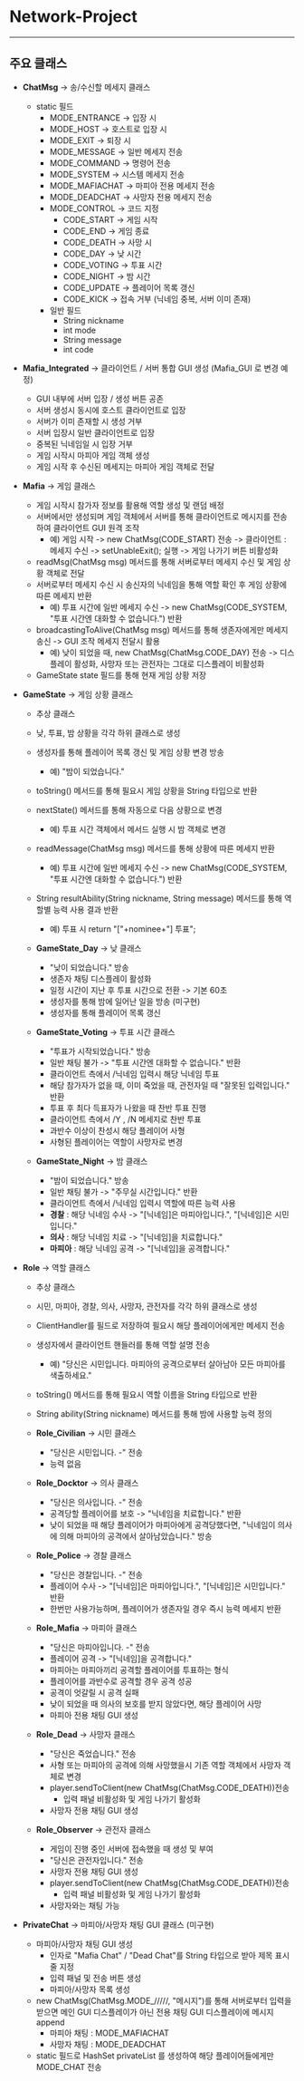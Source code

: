 # Network-Project
---
## 주요 클래스
- **ChatMsg** -> 송/수신할 메세지 클래스
  - static 필드
    - MODE_ENTRANCE -> 입장 시
    - MODE_HOST -> 호스트로 입장 시
    - MODE_EXIT -> 퇴장 시
    - MODE_MESSAGE -> 일반 메세지 전송
    - MODE_COMMAND -> 명령어 전송
    - MODE_SYSTEM -> 시스템 메세지 전송
    - MODE_MAFIACHAT -> 마피아 전용 메세지 전송
    - MODE_DEADCHAT -> 사망자 전용 메세지 전송
    - MODE_CONTROL -> 코드 지정
      - CODE_START -> 게임 시작
      - CODE_END -> 게임 종료
      - CODE_DEATH -> 사망 시
      - CODE_DAY -> 낮 시간
      - CODE_VOTING -> 투표 시간
      - CODE_NIGHT -> 밤 시간
      - CODE_UPDATE -> 플레이어 목록 갱신
      - CODE_KICK -> 접속 거부 (닉네임 중복, 서버 이미 존재)
    - 일반 필드
      - String nickname
      - int mode
      - String message
      - int code
        
- **Mafia_Integrated** -> 클라이언트 / 서버 통합 GUI 생성 (Mafia_GUI 로 변경 예정)
  - GUI 내부에 서버 입장 / 생성 버튼 공존
  - 서버 생성시 동시에 호스트 클라이언트로 입장
  - 서버가 이미 존재할 시 생성 거부
  - 서버 입장시 일반 클라이언트로 입장
  - 중복된 닉네임일 시 입장 거부
  - 게임 시작시 마피아 게임 객체 생성
  - 게임 시작 후 수신된 메세지는 마피아 게임 객체로 전달
    
- **Mafia** -> 게임 클래스
  - 게임 시작시 참가자 정보를 활용해 역할 생성 및 랜덤 배정
  - 서버에서만 생성되며 게임 객체에서 서버를 통해 클라이언트로 메시지를 전송하여 클라이언트 GUI 원격 조작
    - 예) 게임 시작 -> new ChatMsg(CODE_START) 전송 -> 클라이언트 : 메세지 수신 -> setUnableExit(); 실행 -> 게임 나가기 버튼 비활성화
  - readMsg(ChatMsg msg) 메서드를 통해 서버로부터 메세지 수신 및 게임 상황 객체로 전달
  - 서버로부터 메세지 수신 시 송신자의 닉네임을 통해 역할 확인 후 게임 상황에 따른 메세지 반환
    - 예) 투표 시간에 일반 메세지 수신 -> new ChatMsg(CODE_SYSTEM, "투표 시간엔 대화할 수 없습니다.") 반환
  - broadcastingToAlive(ChatMsg msg) 메서드를 통해 생존자에게만 메세지 송신 -> GUI 조작 메세지 전달시 활용
    - 예) 낮이 되었을 때, new ChatMsg(ChatMsg.CODE_DAY) 전송 -> 디스플레이 활성화, 사망자 또는 관전자는 그대로 디스플레이 비활성화
  - GameState state 필드를 통해 현재 게임 상황 저장
    
- **GameState** -> 게임 상황 클래스
  - 추상 클래스
  - 낮, 투표, 밤 상황을 각각 하위 클래스로 생성
  - 생성자를 통해 플레이어 목록 갱신 및 게임 상황 변경 방송
    - 예) "밤이 되었습니다."
  - toString() 메서드를 통해 필요시 게임 상황을 String 타입으로 반환
  - nextState() 메서드를 통해 자동으로 다음 상황으로 변경
    - 예) 투표 시간 객체에서 메서드 실행 시 밤 객체로 변경
  - readMessage(ChatMsg msg) 메서드를 통해 상황에 따른 메세지 반환
    - 예) 투표 시간에 일반 메세지 수신 -> new ChatMsg(CODE_SYSTEM, "투표 시간엔 대화할 수 없습니다.") 반환
  - String resultAbility(String nickname, String message) 메서드를 통해 역할별 능력 사용 결과 반환
    - 예) 투표 시 return "["+nominee+"] 투표";
    
  - **GameState_Day** -> 낮 클래스
    - "낮이 되었습니다." 방송
    - 생존자 채팅 디스플레이 활성화
    - 일정 시간이 지난 후 투표 시간으로 전환 -> 기본 60초
    - 생성자를 통해 밤에 일어난 일을 방송 (미구현)
    - 생성자를 통해 플레이어 목록 갱신
      
  - **GameState_Voting** -> 투표 시간 클래스
    - "투표가 시작되었습니다." 방송
    - 일반 채팅 불가 -> "투표 시간엔 대화할 수 없습니다." 반환
    - 클라이언트 측에서 /닉네임 입력시 해당 닉네임 투표
    - 해당 참가자가 없을 때, 이미 죽었을 때, 관전자일 때 "잘못된 입력입니다." 반환
    - 투표 후 최다 득표자가 나왔을 때 찬반 투표 진행
    - 클라이언트 측에서 /Y , /N 메세지로 찬반 투표
    - 과반수 이상이 찬성시 해당 플레이어 사형
    - 사형된 플레이어는 역할이 사망자로 변경
      
  - **GameState_Night** -> 밤 클래스
    - "밤이 되었습니다." 방송
    - 일반 채팅 불가 -> "주무실 시간입니다." 반환
    - 클라이언트 측에서 /닉네임 입력시 역할에 따른 능력 사용
    - **경찰** : 해당 닉네임 수사 -> "[닉네임]은 마피아입니다.", "[닉네임]은 시민입니다."
    - **의사** : 해당 닉네임 치료 -> "[닉네임]을 치료합니다."
    - **마피아** : 해당 닉네임 공격 -> "[닉네임]을 공격합니다."
      
- **Role** -> 역할 클래스
  - 추상 클래스
  - 시민, 마피아, 경찰, 의사, 사망자, 관전자를 각각 하위 클래스로 생성
  - ClientHandler를 필드로 저장하여 필요시 해당 플레이어에게만 메세지 전송
  - 생성자에서 클라이언트 핸들러를 통해 역할 설명 전송
    - 예) "당신은 시민입니다. 마피아의 공격으로부터 살아남아 모든 마피아를 색출하세요."
  - toString() 메서드를 통해 필요시 역할 이름을 String 타입으로 반환
  - String ability(String nickname) 메서드를 통해 밤에 사용할 능력 정의
 
  - **Role_Civilian** -> 시민 클래스
    - "당신은 시민입니다. -" 전송
    - 능력 없음
      
  - **Role_Docktor** -> 의사 클래스
    - "당신은 의사입니다. -" 전송
    - 공격당할 플레이어를 보호 -> "닉네임을 치료합니다." 반환
    - 낮이 되었을 때 해당 플레이어가 마피아에게 공격당했다면, "닉네임이 의사에 의해 마피아의 공격에서 살아남았습니다." 방송
      
  - **Role_Police** -> 경찰 클래스
    - "당신은 경찰입니다. -" 전송
    - 플레이어 수사 -> "[닉네임]은 마피아입니다.", "[닉네임]은 시민입니다." 반환
    - 한번만 사용가능하며, 플레이어가 생존자일 경우 즉시 능력 메세지 반환
      
  - **Role_Mafia** -> 마피아 클래스
    - "당신은 마피아입니다. -" 전송
    - 플레이어 공격 -> "[닉네임]을 공격합니다."
    - 마피아는 마피아끼리 공격할 플레이어를 투표하는 형식
    - 플레이어를 과반수로 공격할 경우 공격 성공
    - 공격이 엇갈릴 시 공격 실패
    - 낮이 되었을 때 의사의 보호를 받지 않았다면, 해당 플레이어 사망
    - 마피아 전용 채팅 GUI 생성
   
  - **Role_Dead** -> 사망자 클래스
    - "당신은 죽었습니다." 전송
    - 사형 또는 마피아의 공격에 의해 사망했을시 기존 역할 객체에서 사망자 객체로 변경
    - player.sendToClient(new ChatMsg(ChatMsg.CODE_DEATH))전송
      - 입력 패널 비활성화 및 게임 나가기 활성화
    - 사망자 전용 채팅 GUI 생성
   
  - **Role_Observer** -> 관전자 클래스
    - 게임이 진행 중인 서버에 접속했을 때 생성 및 부여
    - "당신은 관전자입니다." 전송
    - 사망자 전용 채팅 GUI 생성
    - player.sendToClient(new ChatMsg(ChatMsg.CODE_DEATH))전송
      - 입력 패널 비활성화 및 게임 나가기 활성화
    - 사망자와는 채팅 가능
- **PrivateChat** -> 마피아/사망자 채팅 GUI 클래스 (미구현)
  - 마피아/사망자 채팅 GUI 생성
    - 인자로 "Mafia Chat" / "Dead Chat"를 String 타입으로 받아 제목 표시줄 지정
    - 입력 패널 및 전송 버튼 생성
    - 마피아/사망자 목록 생성
  - new ChatMsg(ChatMsg.MODE_/////, "메시지")를 통해 서버로부터 입력을 받으면 메인 GUI 디스플레이가 아닌 전용 채팅 GUI 디스플레이에 메시지 append
    - 마피아 채팅 : MODE_MAFIACHAT
    - 사망자 채팅 : MODE_DEADCHAT
  - static 필드로 HashSet<String> privateList 를 생성하여 해당 플레이어들에게만 MODE_CHAT 전송
